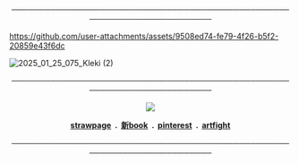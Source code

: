 


<p align="center">────────────────────────────────────────────────────────────────────────<br>



https://github.com/user-attachments/assets/9508ed74-fe79-4f26-b5f2-20859e43f6dc



![2025_01_25_075_Kleki (2)](https://github.com/user-attachments/assets/af52f07a-b710-4e2c-8b52-6b749f7de6ca)
<p align="center">────────────────────────────────────────────────────────────────────────<br>
  
<p align="center"><img src=https://64.media.tumblr.com/4b790b83f62d87e956f4e0266e098a74/a99701de4660a168-66/s75x75_c1/412d7a3127374a6f1c81ec14b88a7f76d5610707.gifv>

<p align="center"><b><a href="https://kriss0mwahh.straw.page/">strawpage</a> ‎ ‎‎.‎‎ ‎‎ <a href="https://kriss0mwahh.atabook.org/">新book</a> ‎ ‎‎.‎‎ ‎‎ <a href="https://www.pinterest.com/Kriss0Mwahh/">pinterest</a> ‎ ‎‎.‎‎ ‎‎ <a href="https://artfight.net/~Kriss0Mwahh">artfight</a></b>


<p align="center">────────────────────────────────────────────────────────────────────────<br>



